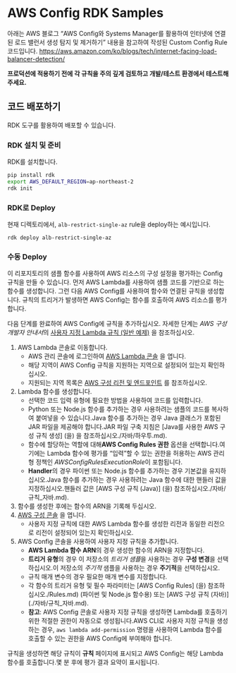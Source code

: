 # AWS Config RDK Samples

아래는 AWS 블로그 “AWS Config와 Systems Manager를 활용하여 인터넷에 연결된 로드 밸런서 생성 탐지 및 제거하기” 내용을 참고하여 작성된 Custom Config Rule 코드입니다.
https://aws.amazon.com/ko/blogs/tech/internet-facing-load-balancer-detection/

**프로덕션에 적용하기 전에 각 규칙을 주의 깊게 검토하고 개발/테스트 환경에서 테스트해 주세요.**

## 코드 배포하기
RDK 도구를 활용하여 배포할 수 있습니다.

### RDK 설치 및 준비
RDK를 설치합니다.

```bash
pip install rdk
export AWS_DEFAULT_REGION=ap-northeast-2
rdk init
```

### RDK로 Deploy
현재 디렉토리에서, `alb-restrict-single-az` rule을 deploy하는 예시입니다.
```
rdk deploy alb-restrict-single-az
```

### 수동 Deploy
이 리포지토리의 샘플 함수를 사용하여 AWS 리소스의 구성 설정을 평가하는 Config 규칙을 만들 수 있습니다. 먼저 AWS Lambda를 사용하여 샘플 코드를 기반으로 하는 함수를 생성합니다. 그런 다음 AWS Config를 사용하여 함수와 연결된 규칙을 생성합니다. 규칙의 트리거가 발생하면 AWS Config는 함수를 호출하여 AWS 리소스를 평가합니다.

다음 단계를 완료하여 AWS Config에 규칙을 추가하십시오. 자세한 단계는 *AWS 구성 개발자 안내서*의 [사용자 지정 Lambda 규칙 (일반 예제)](http://docs.aws.amazon.com/config/latest/developerguide/evaluate-config_develop-rules_nodejs.html) 을 참조하십시오.

1. AWS Lambda 콘솔로 이동합니다.
	- AWS 관리 콘솔에 로그인하여 [AWS Lambda 콘솔](https://console.aws.amazon.com/lambda/) 을 엽니다.
	- 해당 지역이 AWS Config 규칙을 지원하는 지역으로 설정되어 있는지 확인하십시오.
	- 지원되는 지역 목록은 [AWS 구성 리전 및 엔드포인트](http://docs.aws.amazon.com/general/latest/gr/rande.html#awsconfig_region) 를 참조하십시오.
2. Lambda 함수를 생성합니다.
	- 선택한 코드 입력 유형에 필요한 방법을 사용하여 코드를 입력합니다. 
	- Python 또는 Node.js 함수를 추가하는 경우 사용하려는 샘플의 코드를 복사하여 붙여넣을 수 있습니다.Java 함수를 추가하는 경우 Java 클래스가 포함된 JAR 파일을 제공해야 합니다.JAR 파일 구축 지침은 [Java를 사용한 AWS 구성 규칙 생성] (을) 을 참조하십시오./자바/하우투.md).
	- 함수에 할당하는 역할에 대해**AWS Config Rules 권한** 옵션을 선택합니다.여기에는 Lambda 함수에 평가를 “입력”할 수 있는 권한을 허용하는 AWS 관리형 정책인 *AWSConfigRulesExecutionRole*이 포함됩니다.
	- **Handler**의 경우 파이썬 또는 Node.js 함수를 추가하는 경우 기본값을 유지하십시오.Java 함수를 추가하는 경우 사용하려는 Java 함수에 대한 핸들러 값을 지정하십시오.핸들러 값은 [AWS 구성 규칙 (Java)] (을) 참조하십시오./자바/규칙_자바.md).
3. 함수를 생성한 후에는 함수의 ARN을 기록해 두십시오. 
4. [AWS 구성 콘솔](https://console.aws.amazon.com/config/) 을 엽니다. 
    - 사용자 지정 규칙에 대한 AWS Lambda 함수를 생성한 리전과 동일한 리전으로 리전이 설정되어 있는지 확인하십시오. 
5. AWS Config 콘솔을 사용하여 사용자 지정 규칙을 추가합니다. 
	- **AWS Lambda 함수 ARN**의 경우 생성한 함수의 ARN을 지정합니다.
	- **트리거 유형**의 경우 이 저장소의 *트리거 샘플*을 사용하는 경우 **구성 변경**을 선택하십시오.이 저장소의 *주기적* 샘플을 사용하는 경우 **주기적**을 선택하십시오.
	- 규칙 매개 변수의 경우 필요한 매개 변수를 지정합니다.
	- 각 함수의 트리거 유형 및 필수 파라미터는 [AWS Config Rules] (을) 참조하십시오./Rules.md) (파이썬 및 Node.js 함수용) 또는 [AWS 구성 규칙 (자바)] (./자바/규칙_자바.md).
    - **참고**: AWS Config 콘솔로 사용자 지정 규칙을 생성하면 Lambda를 호출하기 위한 적절한 권한이 자동으로 생성됩니다.AWS CLI로 사용자 지정 규칙을 생성하는 경우, `aws lambda add-permission` 명령을 사용하여 Lambda 함수를 호출할 수 있는 권한을 AWS Config에 부여해야 합니다.

규칙을 생성하면 해당 규칙이 **규칙** 페이지에 표시되고 AWS Config는 해당 Lambda 함수를 호출합니다.몇 분 후에 평가 결과 요약이 표시됩니다.